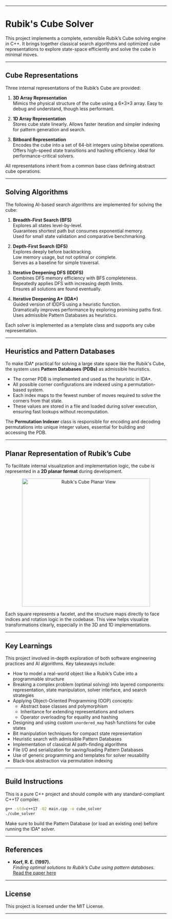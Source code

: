 
---

# Rubik's Cube Solver

This project implements a complete, extensible Rubik’s Cube solving engine in C++. It brings together classical search algorithms and optimized cube representations to explore state-space efficiently and solve the cube in minimal moves.

---

## Cube Representations

Three internal representations of the Rubik’s Cube are provided:

1. **3D Array Representation**  
   Mimics the physical structure of the cube using a 6×3×3 array. Easy to debug and understand, though less performant.

2. **1D Array Representation**  
   Stores cube state linearly. Allows faster iteration and simpler indexing for pattern generation and search.

3. **Bitboard Representation**  
   Encodes the cube into a set of 64-bit integers using bitwise operations. Offers high-speed state transitions and hashing efficiency. Ideal for performance-critical solvers.

All representations inherit from a common base class defining abstract cube operations.

---

## Solving Algorithms

The following AI-based search algorithms are implemented for solving the cube:

1. **Breadth-First Search (BFS)**  
   Explores all states level-by-level.  
   Guarantees shortest path but consumes exponential memory.  
   Used for small state validation and comparative benchmarking.

2. **Depth-First Search (DFS)**  
   Explores deeply before backtracking.  
   Low memory usage, but not optimal or complete.  
   Serves as a baseline for simple traversal.

3. **Iterative Deepening DFS (IDDFS)**  
   Combines DFS memory efficiency with BFS completeness.  
   Repeatedly applies DFS with increasing depth limits.  
   Ensures all solutions are found eventually.

4. **Iterative Deepening A\* (IDA\*)**  
   Guided version of IDDFS using a heuristic function.  
   Dramatically improves performance by exploring promising paths first.  
   Uses admissible Pattern Databases as heuristics.


Each solver is implemented as a template class and supports any cube representation.

---

## Heuristics and Pattern Databases

To make IDA\* practical for solving a large state space like the Rubik's Cube, the system uses **Pattern Databases (PDBs)** as admissible heuristics.

- The corner PDB is implemented and used as the heuristic in IDA\*.
- All possible corner configurations are indexed using a permutation-based system.
- Each index maps to the fewest number of moves required to solve the corners from that state.
- These values are stored in a file and loaded during solver execution, ensuring fast lookups without recomputation.

The **Permutation Indexer** class is responsible for encoding and decoding permutations into unique integer values, essential for building and accessing the PDB.

---

## Planar Representation of Rubik’s Cube

To facilitate internal visualization and implementation logic, the cube is represented in a **2D planar format** during development.

<p align="center">
  <img src="https://i.imgur.com/n3uR8Kb.png" width="400" alt="Rubik's Cube Planar View"/>
</p>

Each square represents a facelet, and the structure maps directly to face indices and rotation logic in the codebase. This view helps visualize transformations clearly, especially in the 3D and 1D implementations.

---

## Key Learnings

This project involved in-depth exploration of both software engineering practices and AI algorithms. Key takeaways include:

- How to model a real-world object like a Rubik’s Cube into a programmable structure  
- Breaking a complex problem (optimal solving) into layered components: representation, state manipulation, solver interface, and search strategies  
- Applying Object-Oriented Programming (OOP) concepts:  
  - Abstract base classes and polymorphism  
  - Inheritance for extending representations and solvers  
  - Operator overloading for equality and hashing  
- Designing and using custom `unordered_map` hash functions for cube states  
- Bit manipulation techniques for compact state representation  
- Heuristic search with admissible Pattern Databases  
- Implementation of classical AI path-finding algorithms  
- File I/O and serialization for saving/loading Pattern Databases  
- Use of generic programming and templates for solver reusability  
- Black-box abstraction via permutation indexing  

---

## Build Instructions

This is a pure C++ project and should compile with any standard-compliant C++17 compiler.

```bash
g++ -std=c++17 -O2 main.cpp -o cube_solver
./cube_solver
```

Make sure to build the Pattern Database (or load an existing one) before running the IDA\* solver.

---

## References

- **Korf, R. E. (1997).**  
  *Finding optimal solutions to Rubik’s Cube using pattern databases.*  
  [Read the paper here](https://cse.sc.edu/~mgv/csce580sp15/korfRubik.pdf)

---

## License

This project is licensed under the MIT License.

---
